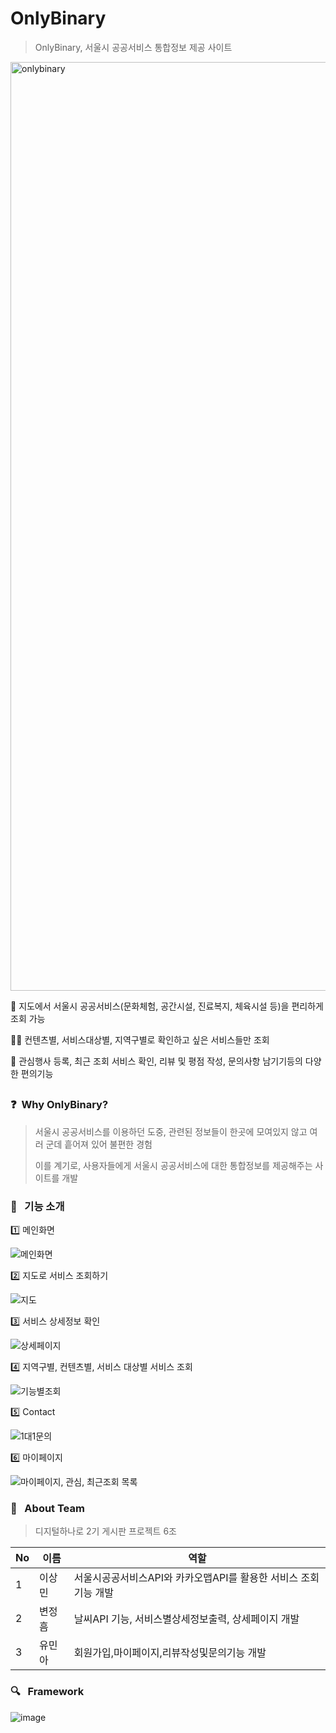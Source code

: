 # OnlyBinary
> OnlyBinary, 서울시 공공서비스 통합정보 제공 사이트

<img width="1486" alt="onlybinary" src="https://github.com/OnlyBinary/main_repo/assets/22533668/71aed3d3-2a74-44bd-94e5-d33bb75a68f9">

🏃 지도에서 서울시 공공서비스(문화체험, 공간시설, 진료복지, 체육시설 등)을 편리하게 조회 가능

🙆‍♂️ 컨텐츠별, 서비스대상별, 지역구별로 확인하고 싶은 서비스들만 조회

👥 관심행사 등록, 최근 조회 서비스 확인, 리뷰 및 평점 작성, 문의사항 남기기등의 다양한 편의기능

##

### ❓&nbsp; Why OnlyBinary?
> 서울시 공공서비스를 이용하던 도중, 관련된 정보들이 한곳에 모여있지 않고 여러 군데 흩어져 있어 불편한 경험
> 
> 이를 계기로, 사용자들에게 서울시 공공서비스에 대한 통합정보를 제공해주는 사이트를 개발

### :rocket: &nbsp; 기능 소개
1️⃣ 메인화면

![메인화면](https://github.com/OnlyBinary/main_repo/assets/111037279/303951ff-fe35-4a3a-9364-f18f39a84966)

2️⃣ 지도로 서비스 조회하기

![지도](https://github.com/OnlyBinary/main_repo/assets/111037279/0383b41e-2952-4917-a66a-dc14a8a2bfe7)

3️⃣ 서비스 상세정보 확인

![상세페이지](https://github.com/OnlyBinary/main_repo/assets/111037279/4761ce9f-2e72-45cd-a73a-23266ba5209f)

4️⃣ 지역구별, 컨텐츠별, 서비스 대상별 서비스 조회

![기능별조회](https://github.com/OnlyBinary/main_repo/assets/111037279/4c96f342-126e-4dcd-a496-ae3373676192)

5️⃣ Contact

![1대1문의](https://github.com/OnlyBinary/main_repo/assets/111037279/9cbd0861-801b-4e7a-9706-283676c1a6a7)

6️⃣ 마이페이지

![마이페이지, 관심, 최근조회 목록](https://github.com/OnlyBinary/main_repo/assets/111037279/b0166c70-d21f-4332-99d8-d001f26042d6)

### :information_desk_person: &nbsp; About Team
> 디지털하나로 2기 게시판 프로젝트 6조
>
No|이름|역할|
---|---|---|
1|이상민| 서울시공공서비스API와 카카오맵API를 활용한 서비스 조회 기능 개발
2|변정흠| 날씨API 기능, 서비스별상세정보출력, 상세페이지 개발
3|유민아|회원가입,마이페이지,리뷰작성및문의기능 개발


### :mag: &nbsp; Framework
![image](https://github.com/OnlyBinary/main_repo/assets/22533668/23066a02-1eed-4f21-93e7-74c94220eac5)



